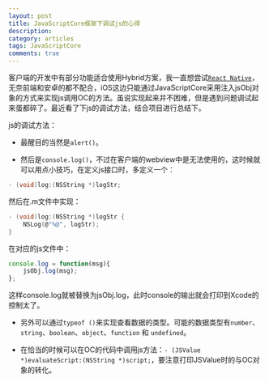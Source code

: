 ```yaml
---
layout: post
title: JavaScriptCore框架下调试js的心得
description: 
category: articles
tags: JavaScriptCore
comments: true
---
```


客户端的开发中有部分功能适合使用Hybrid方案，我一直想尝试[`React Native`](http://facebook.github.io/react-native/docs/getting-started.html)，无奈前端和安卓的都不配合，iOS这边只能通过JavaScriptCore采用注入jsObj对象的方式来实现js调用OC的方法。虽说实现起来并不困难，但是遇到问题调试起来蛋都碎了。最近看了下js的调试方法，结合项目进行总结下。

js的调试方法：

- 最醒目的当然是`alert()`。
 
- 然后是`console.log()`，不过在客户端的webview中是无法使用的，这时候就可以用点小技巧，在定义js接口时，多定义一个：

```c
- (void)log:(NSString *)logStr;
```

然后在.m文件中实现：

```c
- (void)log:(NSString *)logStr {
    NSLog(@"%@", logStr);
}
```

在对应的js文件中：

```javascript
console.log = function(msg){
    jsObj.log(msg);
};
```
这样console.log就被替换为jsObj.log，此时console的输出就会打印到Xcode的控制太了。

- 另外可以通过`typeof ()`来实现查看数据的类型。可能的数据类型有`number`、`string`、`boolean`、`object`、`function` 和 `undefined`。

- 在恰当的时候可以在OC的代码中调用js方法：`- (JSValue *)evaluateScript:(NSString *)script;`，要注意打印JSValue时的与OC对象的转化。